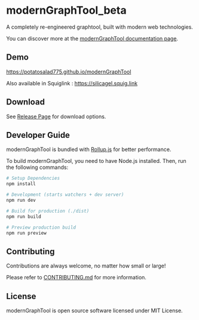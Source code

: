 # modernGraphTool_beta

A completely re-engineered graphtool, built with modern web technologies.

You can discover more at the [modernGraphTool documentation page][DOCS].

## Demo

https://potatosalad775.github.io/modernGraphTool

Also available in Squiglink : https://silicagel.squig.link

## Download

See [Release Page][RELEASE] for download options.

## Developer Guide

modernGraphTool is bundled with [Rollup.js][ROLLUP] for better performance.

To build modernGraphTool, you need to have Node.js installed. Then, run the following commands:

```bash
# Setup Dependencies
npm install

# Development (starts watchers + dev server)
npm run dev

# Build for production (./dist)
npm run build

# Preview production build
npm run preview
```

## Contributing
Contributions are always welcome, no matter how small or large!

Please refer to [CONTRIBUTING.md](CONTRIBUTING.md) for more information.

## License

modernGraphTool is open source software licensed under MIT License.

[CRINGRAPH]: https://github.com/mlochbaum/CrinGraph
[VSCODE]: https://code.visualstudio.com/
[VSCODE_LIVE_PREVIEW]: https://marketplace.visualstudio.com/items?itemName=ms-vscode.live-server
[ROLLUP]: https://rollupjs.org/
[SQUIGLINK_LAB]: https://github.com/squiglink/lab
[DOCS]: https://potatosalad775.github.io/modernGraphTool/docs
[RELEASE]: https://github.com/potatosalad775/modernGraphTool/releases